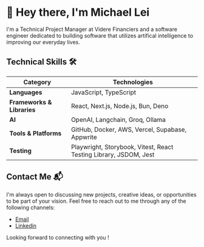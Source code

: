 # 👋 Hey there, I'm Michael Lei

I'm a Technical Project Manager at Videre Financiers and a software engineer dedicated to building software that utilizes artifical intelligence to improving our everyday lives.

##  Technical Skills 🛠️
| **Category**          | **Technologies**                                                                 |
|-----------------------|--------------------------------------------------------------------------|
| **Languages**         | JavaScript, TypeScript                                                   |
| **Frameworks & Libraries** | React, Next.js, Node.js, Bun, Deno                                    |
| **AI**                | OpenAI, Langchain, Groq, Ollama                                           |
| **Tools & Platforms** | GitHub, Docker, AWS, Vercel, Supabase, Appwrite                           |
| **Testing**           | Playwright, Storybook, Vitest, React Testing Library, JSDOM, Jest         |

## Contact Me 📬

I'm always open to discussing new projects, creative ideas, or opportunities to be part of your vision. Feel free to reach out to me through any of the following channels:

- [Email](mailto:michael8940@hotmail.com)
- [Linkedin](https://www.linkedin.com/in/michaelleii/)

Looking forward to connecting with you !

<!--
**michaeleii/michaeleii** is a ✨ _special_ ✨ repository because its `README.md` (this file) appears on your GitHub profile.

Here are some ideas to get you started:

- 🔭 I’m currently working on ...
- 🌱 I’m currently learning ...
- 👯 I’m looking to collaborate on ...
- 🤔 I’m looking for help with ...
- 💬 Ask me about ...
- 📫 How to reach me: ...
- 😄 Pronouns: ...
- ⚡ Fun fact: ...
-->
